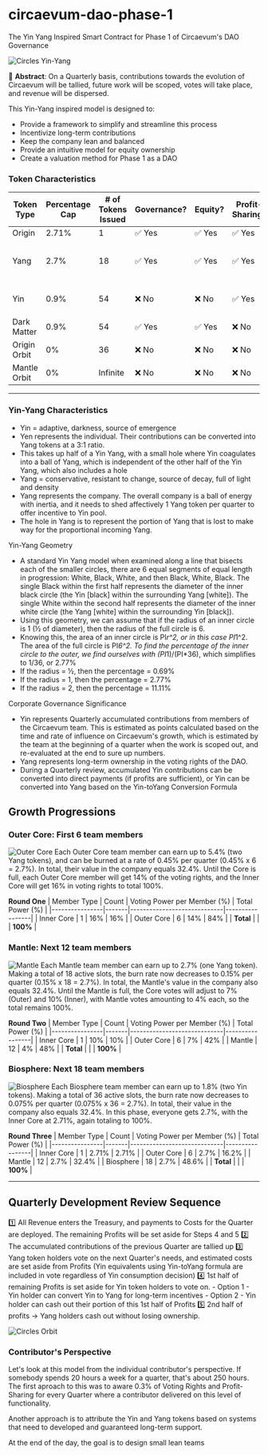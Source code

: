 # circaevum-dao-phase-1
The Yin Yang Inspired Smart Contract for Phase 1 of Circaevum's DAO Governance

![Circles Yin-Yang](./images/circles-yinyang-orbit.png)

📌 **Abstract**:
On a Quarterly basis, contributions towards the evolution of Circaevum will be tallied, future work will be scoped, votes will take place, and revenue will be dispersed.

This Yin-Yang inspired model is designed to:
- Provide a framework to simplify and streamline this process
- Incentivize long-term contributions
- Keep the company lean and balanced
- Provide an intuitive model for equity ownership
- Create a valuation method for Phase 1 as a DAO

### Token Characteristics

| Token Type                          | Percentage Cap | # of Tokens Issued | Governance? | Equity? | Profit-Sharing? | Conversion Possible? | Transferable? | Burnable? | Decay Mechanic?                          |
|-------------------------------------|----------------|--------------------|-------------|---------|-----------------|----------------------|---------------|-----------|------------------------------------------|
| Origin                              | 2.71%          | 1                  | ✅ Yes      | ✅ Yes  | ✅ Yes          | ❌ No                | ✅ Yes        | ✅ Yes    | ❌ No                                   |
| Yang                                | 2.7%           | 18                 | ✅ Yes      | ✅ Yes  | ✅ Yes          | ✅ Yes               | ✅ Yes        | ✅ Yes    | ✅ Yes (if inactive before fully earned) |
| Yin                                 | 0.9%           | 54                 | ❌ No       | ❌ No   | ✅ Yes          | ✅ Yes               | ✅ Yes        | ✅ Yes    | ✅ Yes (depletes if inactive)            |
| Dark Matter                         | 0.9%           | 54                | ✅ Yes      | ✅ Yes  | ❌ No           | ❌ No                | ✅ Yes        | ✅ Yes    | ❌ No                                   |
| Origin Orbit                        | 0%             | 36                 | ❌ No       | ❌ No   | ❌ No           | Can Apply to Yin/Yang| ✅ Yes        | ✅ Yes    | ❌ No                                   |
| Mantle Orbit                        | 0%             | Infinite           | ❌ No       | ❌ No   | ❌ No           | Can Apply to Yin/Yang| ✅ Yes        | ✅ Yes    | ❌ No                                   |
---

### Yin-Yang Characteristics
- Yin = adaptive, darkness, source of emergence
- Yen represents the individual. Their contributions can be converted into Yang tokens at a 3:1 ratio.
- This takes up half of a Yin Yang, with a small hole where Yin coagulates into a ball of Yang, which is independent of the other half of the Yin Yang, which also includes a hole
- Yang = conservative, resistant to change, source of decay, full of light and density
- Yang represents the company. The overall company is a ball of energy with inertia, and it needs to shed affectively 1 Yang token per quarter to offer incentive to Yin pool.
- The hole in Yang is to represent the portion of Yang that is lost to make way for the proportional incoming Yang.

Yin-Yang Geometry
- A standard Yin Yang model when examined along a line that bisects each of the smaller circles, there are 6 equal segments of equal length in progression: White, Black, White, and then Black, White, Black. The single Black within the first half represents the diameter of the inner black circle (the Yin [black] within the surrounding Yang [white]). The single White within the second half represents the diameter of the inner white circle (the Yang [white] within the surrounding Yin [black]).
- Using this geometry, we can assume that if the radius of an inner circle is 1 (½ of diameter), then the radius of the full circle is 6. 
- Knowing this, the area of an inner circle is PI*r^2, or in this case PI*1^2. The area of the full circle is PI*6^2. To find the percentage of the inner circle to the outer, we find ourselves with (PI*1)/(PI*36), which simplifies to 1/36, or 2.77%
- If the radius = ½, then the percentage = 0.69%
- If the radius = 1, then the percentage = 2.77%
- If the radius = 2, then the percentage = 11.11%

Corporate Governance Significance
- Yin represents Quarterly accumulated contributions from members of the Circaevum team. This is estimated as points calculated based on the time and rate of influence on Circaevum's growth, which is estimated by the team at the beginning of a quarter when the work is scoped out, and re-evaluated at the end to sure up numbers. 
- Yang represents long-term ownership in the voting rights of the DAO. 
- During a Quarterly review, accumulated Yin contributions can be converted into direct payments (if profits are sufficient), or Yin can be converted into Yang based on the Yin-toYang Conversion Formula

## Growth Progressions
### Outer Core: First 6 team members
![Outer Core](./images/circles-core7.png)
Each Outer Core team member can earn up to 5.4% (two Yang tokens), and can be burned at a rate of 0.45% per quarter (0.45% x 6 = 2.7%). In total, their value in the company equals 32.4%. Until the Core is full, each Outer Core member will get 14% of the voting rights, and the Inner Core will get 16% in voting rights to total 100%.

**Round One**
| Member Type    | Count | Voting Power per Member (%) | Total Power (%) |
|----------------|-------|-----------------------------|-----------------|
| Inner Core     | 1     | 16%                         | 16%             |
| Outer Core     | 6     | 14%                         | 84%             |
| **Total**      |       |                             | **100%**        |


### Mantle: Next 12 team members
![Mantle](./images/circles-mantle19.png)
Each Mantle team member can earn up to 2.7% (one Yang token). Making a total of 18 active slots, the burn rate now decreases to 0.15% per quarter (0.15% x 18 = 2.7%). In total, the Mantle's value in the company also equals 32.4%. Until the Mantle is full, the Core votes will adjust to 7% (Outer) and 10% (Inner), with Mantle votes amounting to 4% each, so the total remains 100%.

**Round Two**
| Member Type    | Count | Voting Power per Member (%) | Total Power (%) |
|----------------|-------|-----------------------------|-----------------|
| Inner Core     | 1     | 10%                         | 10%             |
| Outer Core     | 6     | 7%                          | 42%             |
| Mantle         | 12    | 4%                          | 48%             |
| **Total**      |       |                             | **100%**        |


### Biosphere: Next 18 team members

![Biosphere](./images/circles-orbit.png)
Each Biosphere team member can earn up to 1.8% (two Yin tokens). Making a total of 36 active slots, the burn rate now decreases to 0.075% per quarter (0.075% x 36 = 2.7%). In total, their value in the company also equals 32.4%. In this phase, everyone gets 2.7%, with the Inner Core at 2.71%, again totaling to 100%.

**Round Three**
| Member Type    | Count | Voting Power per Member (%) | Total Power (%) |
|----------------|-------|-----------------------------|-----------------|
| Inner Core     | 1     | 2.71%                       | 2.71%           |
| Outer Core     | 6     | 2.7%                        | 16.2%           |
| Mantle         | 12    | 2.7%                        | 32.4%           |
| Biosphere      | 18    | 2.7%                        | 48.6%           |
| **Total**      |       |                             | **100%**        |

---


## Quarterly Development Review Sequence

1️⃣ All Revenue enters the Treasury, and payments to Costs for the Quarter are deployed. The remaining Profits will be set aside for Steps 4 and 5
2️⃣ The accumulated contributions of the previous Quarter are tallied up
3️⃣ Yang token holders vote on the next Quarter's needs, and estimated costs are set aside from Profits (Yin equivalents using Yin-toYang formula are included in vote regardless of Yin consumption decision)
4️⃣ 1st half of remaining Profits is set aside for Yin token holders to vote on.
    - Option 1 - Yin holder can convert Yin to Yang for long-term incentives
    - Option 2 - Yin holder can cash out their portion of this 1st half of Profits
5️⃣ 2nd half of profits → Yang holders cash out without losing ownership.

![Circles Orbit](./images/circles-asterisk-large.png)

### Contributor's Perspective
Let's look at this model from the individual contributor's perspective. 
If somebody spends 20 hours a week for a quarter, that's about 250 hours. 
The first aproach to this was to aware 0.3% of Voting Rights and Profit-Sharing for every Quarter where a contributor delivered on this level of functionality. 

Another approach is to attribute the Yin and Yang tokens based on systems that need to developed and guaranteed long-term support.

At the end of the day, the goal is to design small lean teams 